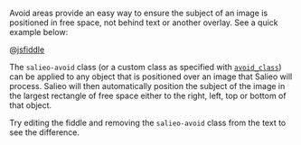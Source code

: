 Avoid areas provide an easy way to ensure the subject of an image is positioned in free space, not behind text or another overlay. See a quick example below:

@[jsfiddle](q6wu82ru)

The `salieo-avoid` class (or a custom class as specified with [`avoid_class`](#avoid_class)) can be applied to any object that is positioned over an image that Salieo will process. Salieo will then automatically position the subject of the image in the largest rectangle of free space either to the right, left, top or bottom of that object.

Try editing the fiddle and removing the `salieo-avoid` class from the text to see the difference.

